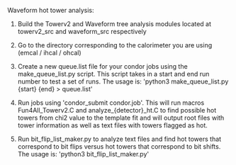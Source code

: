 Waveform hot tower analysis:

1. Build the Towerv2 and Waveform tree analysis modules located at towerv2_src and waveform_src respectively

2. Go to the directory corresponding to the calorimeter you are using (emcal / ihcal / ohcal)

3. Create a new queue.list file for your condor jobs using the make_queue_list.py script. This script takes in a start and end run number to test a set of runs. 
The usage is: 'python3 make_queue_list.py {start} {end} > queue.list'

4. Run jobs using 'condor_submit condor.job'. This will run macros Fun4All_Towerv2.C and analyze_{detector}\_ht.C to find possible hot towers from chi2 value to the template fit and will output 
root files with tower information as well as text files with towers flagged as hot.

5. Run bit_flip_list_maker.py to analyze text files and find hot towers that correspond to bit flips versus hot towers that correspond to bit shifts. 
The usage is: 'python3 bit_flip_list_maker.py'
